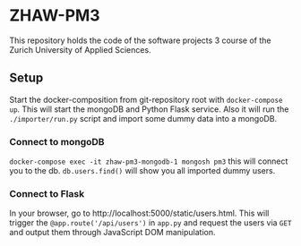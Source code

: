 # ZHAW-PM3
This repository holds the code of the software projects 3 course of the Zurich University of Applied Sciences.

## Setup

Start the docker-composition from git-repository root with `docker-compose up`. This will start the mongoDB and Python Flask service. Also it will run the `./importer/run.py` script and import some dummy data into a mongoDB.

### Connect to mongoDB

`docker-compose exec -it zhaw-pm3-mongodb-1 mongosh pm3`  this will connect you to the db. `db.users.find()` will show you all imported dummy users.

### Connect to Flask

In your browser, go to http://localhost:5000/static/users.html. This will trigger the `@app.route('/api/users')` in `app.py` and request the users via `GET` and output them through JavaScript DOM manipulation.